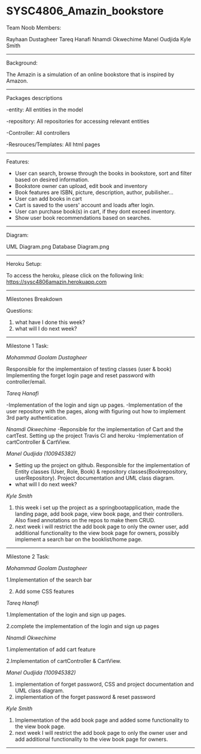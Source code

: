# SYSC4806_Amazin_bookstore 

Team Noob Members:

 Rayhaan Dustagheer
 Tareq Hanafi
 Nnamdi Okwechime
 Manel Oudjida
 Kyle Smith	

------------------------------------------------------------------------------------------------------------
Background:

The Amazin is a simulation of an online bookstore that is inspired by Amazon. 

------------------------------------------------------------------------------------------------------------

Packages descriptions

-entity: All entities in the model

-repository: All repositories for accessing relevant entities

-Controller: All controllers 

-Resrouces/Templates: All html pages 

------------------------------------------------------------------------------------------------------------
Features:

- User can search, browse through the books in bookstore, sort and filter based on desired information.
- Bookstore owner can upload, edit book and inventory
- Book features are ISBN, picture, description, author, pubilisher...
- User can add books in cart
- Cart is saved to the users' account and loads after login.
- User can purchase book(s) in cart, if they dont exceed inventory.
- Show user book recommendations based on searches.

------------------------------------------------------------------------------------------------------------
Diagram:

UML Diagram.png
Database Diagram.png

------------------------------------------------------------------------------------------------------------
Heroku Setup:

To access the heroku, please click on the following link: https://sysc4806amazin.herokuapp.com

------------------------------------------------------------------------------------------------------------

Milestones Breakdown

Questions:
1. what have I done this week? 
2. what will I do next week? 

------------------------------------------------------------------------------------------------------------
Milestone 1 Task:

*Mohammad Goolam Dustagheer*

Responsible for the implementaion of testing classes (user & book)
Implementing the forget login page and reset password with controller/email.

*Tareq Hanafi*

-Implementation of the login and sign up pages.
-Implementation of the user repository with the pages, along with figuring out how to implement 3rd party authentication.

*Nnamdi Okwechime*
-Reponsible for the implementation of Cart and the cartTest. Setting up the project Travis CI and heroku
-Implementation of cartController & CartView.


*Manel Oudjida (100945382)*
- Setting up the project on github. Responsible for the implementation of Entity classes (User, Role, Book) & repository classes(Bookrepository, userRepository). Project documentation and UML class diagram.
- what will I do next week? 

*Kyle Smith*
1. this week i set up the project as a springbootapplication, made the landing page, add book page, view book page, and their controllers. Also fixed annotations on the repos to make them CRUD.
2. next week i will restrict the add book page to only the owner user, add additional functionality to the view book page for owners, possibly implement a search bar on the booklist/home page.



------------------------------------------------------------------------------------------------------------
Milestone 2 Task:


*Mohammad Goolam Dustagheer*

1.Implementation of the search bar

2. Add some CSS features

*Tareq Hanafi*

1.Implementation of the login and sign up pages.

2.complete the implementation of the login and sign up pages

*Nnamdi Okwechime*

1.implementation of add cart feature

2.Implementation of cartController & CartView.


*Manel Oudjida (100945382)*
1. implementation of forget password, CSS and project documentation and UML class diagram.
2. implementation of the forget password & reset password

*Kyle Smith*
1. Implementation of the add book page and added some functionality to the view book page.
2. next week I will restrict the add book page to only the owner user and add additional functionality to the view book page for owners.




------------------------------------------------------------------------------------------------------------
